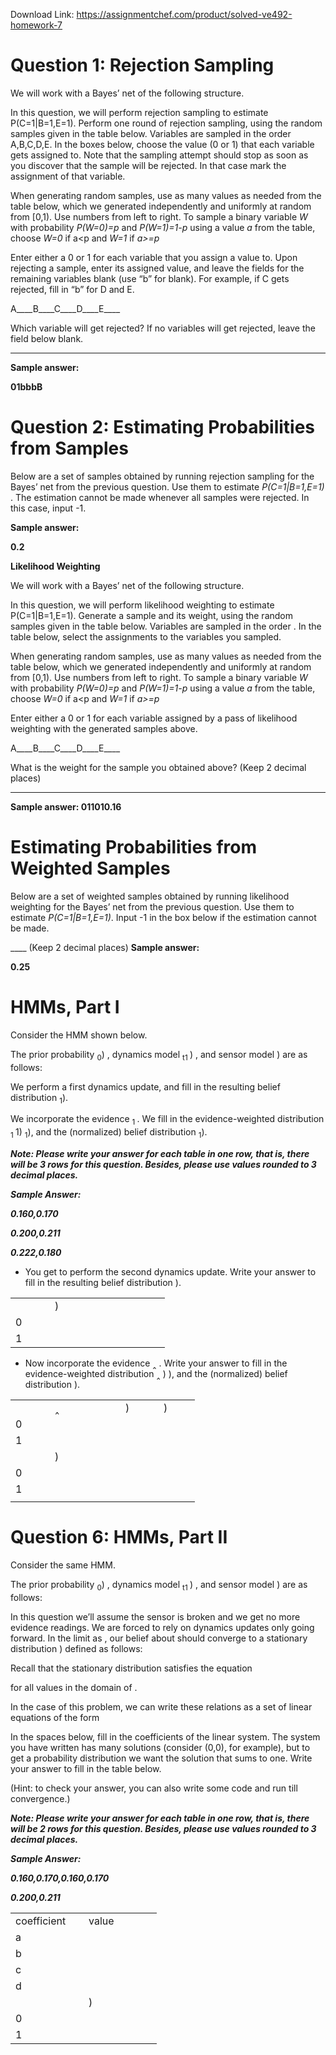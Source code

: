 Download Link: https://assignmentchef.com/product/solved-ve492-homework-7
<br>
<h1>Question 1: Rejection Sampling</h1>

We will work with a Bayes’ net of the following structure.

In this question, we will perform rejection sampling to estimate P(C=1|B=1,E=1). Perform one round of rejection sampling, using the random samples given in the table below. Variables are sampled in the order A,B,C,D,E. In the boxes below, choose the value (0 or 1) that each variable gets assigned to. Note that the sampling attempt should stop as soon as you discover that the sample will be rejected. In that case mark the assignment of that variable.

When generating random samples, use as many values as needed from the table below, which we generated independently and uniformly at random from [0,1). Use numbers from left to right. To sample a binary variable <em>W </em>with probability <em>P(W=0)=p </em>and <em>P(W=1)=1-p </em>using a value <em>a </em>from the table, choose <em>W=0 </em>if a&lt;p and <em>W=1 </em>if <em>a&gt;=p</em>

Enter either a 0 or 1 for each variable that you assign a value to. Upon rejecting a sample, enter its assigned value, and leave the fields for the remaining variables blank (use “b” for blank). For example, if C gets rejected, fill in “b” for D and E.

A____B____C____D____E____

Which variable will get rejected? If no variables will get rejected, leave the field below blank.

____

<strong>Sample answer:</strong>

<strong>01bbbB</strong>

<h1>Question 2: Estimating Probabilities from Samples</h1>

Below are a set of samples obtained by running rejection sampling for the Bayes’ net from the previous question. Use them to estimate <em>P(C=1|B=1,E=1) </em>. The estimation cannot be made whenever all samples were rejected. In this case, input -1.

<strong>Sample answer:</strong>

<strong>0.2</strong>

<strong>Likelihood Weighting</strong>

We will work with a Bayes’ net of the following structure.

In this question, we will perform likelihood weighting to estimate P(C=1|B=1,E=1). Generate a sample and its weight, using the random samples given in the table below. Variables are sampled in the order . In the table below, select the assignments to the variables you sampled.

When generating random samples, use as many values as needed from the table below, which we generated independently and uniformly at random from [0,1). Use numbers from left to right. To sample a binary variable <em>W </em>with probability <em>P(W=0)=p </em>and <em>P(W=1)=1-p </em>using a value <em>a </em>from the table, choose <em>W=0 </em>if a&lt;p and <em>W=1 </em>if <em>a&gt;=p</em>

Enter either a 0 or 1 for each variable assigned by a pass of likelihood weighting with the generated samples above.

A____B____C____D____E____

What is the weight for the sample you obtained above? (Keep 2 decimal places)

____

<strong>Sample answer: 011010.16</strong>




<h1>Estimating Probabilities from Weighted Samples</h1>

Below are a set of weighted samples obtained by running likelihood weighting for the Bayes’ net from the previous question. Use them to estimate <em>P(C=1|B=1,E=1)</em>. Input -1 in the box below if the estimation cannot be made.

____ (Keep 2 decimal places) <strong>Sample answer:</strong>

<strong>0.25</strong>

<h1>HMMs, Part I</h1>

Consider the HMM shown below.

The prior probability <sub>0</sub>) , dynamics model <sub>t1 </sub>) , and sensor model ) are as follows:

We perform a first dynamics update, and fill in the resulting belief distribution        <sub>1</sub>).

We incorporate the evidence <sub>1 </sub>. We fill in the evidence-weighted distribution <sub>1 </sub>1) <sub>1</sub>), and the (normalized) belief distribution <sub>1</sub>).

<strong><em>Note: Please write your answer for each table in one row, that is, there will be 3 rows for this question. Besides, please use values rounded to 3 decimal places.</em></strong>

<strong><em>Sample Answer:</em></strong>

<strong><em>0.160,0.170</em></strong>

<strong><em>0.200,0.211</em></strong>

<strong><em>0.222,0.180</em></strong>

<ul>

 <li>You get to perform the second dynamics update. Write your answer to fill in the resulting belief distribution ).</li>

</ul>

<table width="215">

 <tbody>

  <tr>

   <td width="47"> </td>

   <td width="168">)</td>

  </tr>

  <tr>

   <td width="47">0</td>

   <td width="168"> </td>

  </tr>

  <tr>

   <td width="47">1</td>

   <td width="168"> </td>

  </tr>

 </tbody>

</table>

<ul>

 <li>Now incorporate the evidence ‸ . Write your answer to fill in the evidence-weighted distribution ‸ ) ), and the (normalized) belief distribution ).</li>

</ul>

<table width="215">

 <tbody>

  <tr>

   <td width="47"> </td>

   <td width="97">‸</td>

   <td width="45">)</td>

   <td colspan="2" width="26">)</td>

  </tr>

  <tr>

   <td width="47">0</td>

   <td width="97"> </td>

   <td width="45"> </td>

   <td colspan="2" width="26"> </td>

  </tr>

  <tr>

   <td width="47">1</td>

   <td width="97"> </td>

   <td width="45"> </td>

   <td colspan="2" width="26"> </td>

  </tr>

  <tr>

   <td width="47"> </td>

   <td colspan="3" width="166">)</td>

   <td width="1"> </td>

  </tr>

  <tr>

   <td width="47">0</td>

   <td colspan="3" width="166"> </td>

   <td width="1"> </td>

  </tr>

  <tr>

   <td width="47">1</td>

   <td colspan="3" width="166"> </td>

   <td width="1"> </td>

  </tr>

  <tr>

   <td width="47"></td>

   <td width="97"></td>

   <td width="45"></td>

   <td width="25"></td>

   <td width="1"></td>

  </tr>

 </tbody>

</table>




<h1>Question 6: HMMs, Part II</h1>

Consider the same HMM.

The prior probability <sub>0</sub>) , dynamics model <sub>t1 </sub>) , and sensor model ) are as follows:

In this question we’ll assume the sensor is broken and we get no more evidence readings. We are forced to rely on dynamics updates only going forward. In the limit as , our belief about should converge to a stationary distribution ) defined as follows:

Recall that the stationary distribution satisfies the equation

for all values in the domain of   .

In the case of this problem, we can write these relations as a set of linear equations of the form

In the spaces below, fill in the coefficients of the linear system. The system you have written has many solutions (consider (0,0), for example), but to get a probability distribution we want the solution that sums to one. Write your answer to fill in the table below.

(Hint: to check your answer, you can also write some code and run till convergence.)

<strong><em>Note: Please write your answer for each table in one row, that is, there will be 2 rows for this question. Besides, please use values rounded to 3 decimal places.</em></strong>

<strong><em>Sample Answer:</em></strong>

<strong><em>0.160,0.170,0.160,0.170</em></strong>

<strong><em>0.200,0.211</em></strong>

<table width="202">

 <tbody>

  <tr>

   <td width="101">coefficient</td>

   <td width="101">value</td>

  </tr>

  <tr>

   <td width="101">a</td>

   <td width="101"> </td>

  </tr>

  <tr>

   <td width="101">b</td>

   <td width="101"> </td>

  </tr>

  <tr>

   <td width="101">c</td>

   <td width="101"> </td>

  </tr>

  <tr>

   <td width="101">d</td>

   <td width="101"> </td>

  </tr>

  <tr>

   <td width="101"> </td>

   <td width="101">)</td>

  </tr>

  <tr>

   <td width="101">0</td>

   <td width="101"> </td>

  </tr>

  <tr>

   <td width="101">1</td>

   <td width="101"> </td>

  </tr>

 </tbody>

</table>


